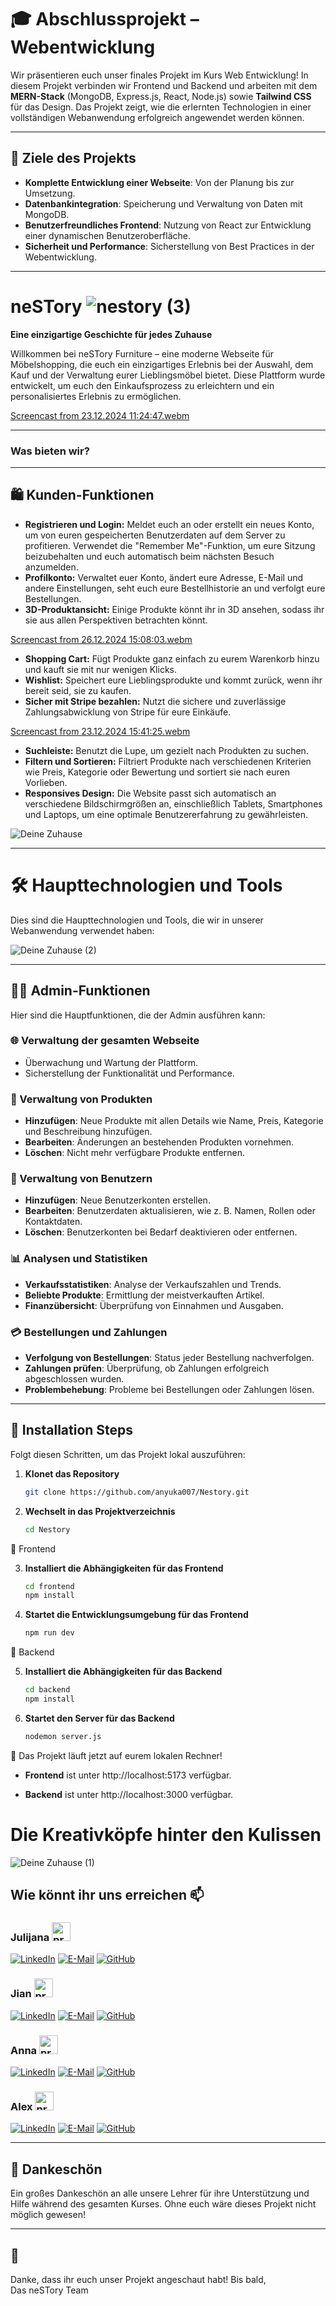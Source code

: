 # 🎓 Abschlussprojekt – Webentwicklung
Wir präsentieren euch unser finales Projekt im Kurs Web Entwicklung! In diesem Projekt verbinden wir Frontend und Backend und arbeiten mit dem **MERN-Stack** (MongoDB, Express.js, React, Node.js) sowie **Tailwind CSS** für das Design. Das Projekt zeigt, wie die erlernten Technologien in einer vollständigen Webanwendung erfolgreich angewendet werden können.

---
## 🎯 Ziele des Projekts


-  **Komplette Entwicklung einer Webseite**: Von der Planung bis zur Umsetzung.  
-  **Datenbankintegration**: Speicherung und Verwaltung von Daten mit MongoDB.  
-  **Benutzerfreundliches Frontend**: Nutzung von React zur Entwicklung einer dynamischen Benutzeroberfläche.  
-  **Sicherheit und Performance**: Sicherstellung von Best Practices in der Webentwicklung.

---


# neSTory ![nestory (3)](https://github.com/user-attachments/assets/19bddc04-0aa5-4135-a290-c498468dc4e1)


**Eine einzigartige Geschichte für jedes Zuhause**

Willkommen bei neSTory Furniture – eine moderne Webseite für Möbelshopping, die euch ein einzigartiges Erlebnis bei der Auswahl, dem Kauf und der Verwaltung eurer Lieblingsmöbel bietet. Diese Plattform wurde entwickelt, um euch den Einkaufsprozess zu erleichtern und ein personalisiertes Erlebnis zu ermöglichen.

[Screencast from 23.12.2024 11:24:47.webm](https://github.com/user-attachments/assets/5acc3525-163c-4944-b187-e009341efc17)

---

### Was bieten wir?  

---

## 🛍️ Kunden-Funktionen

- **Registrieren und Login:** Meldet euch an oder erstellt ein neues Konto, um von euren gespeicherten Benutzerdaten auf dem Server zu profitieren. Verwendet die "Remember Me"-Funktion, um eure Sitzung beizubehalten und euch automatisch beim nächsten Besuch anzumelden.
- **Profilkonto:**  Verwaltet euer Konto, ändert eure Adresse, E-Mail und andere Einstellungen, seht euch eure Bestellhistorie an und verfolgt eure Bestellungen.
- **3D-Produktansicht:** Einige Produkte könnt ihr in 3D ansehen, sodass ihr sie aus allen Perspektiven betrachten könnt.
    
[Screencast from 26.12.2024 15:08:03.webm](https://github.com/user-attachments/assets/8f421c79-4e60-494d-99ed-447e643c404c)

- **Shopping Cart:** Fügt Produkte ganz einfach zu eurem Warenkorb hinzu und kauft sie mit nur wenigen Klicks.
- **Wishlist:** Speichert eure Lieblingsprodukte und kommt zurück, wenn ihr bereit seid, sie zu kaufen. 
- **Sicher mit Stripe bezahlen:** Nutzt die sichere und zuverlässige Zahlungsabwicklung von Stripe für eure Einkäufe.

[Screencast from 23.12.2024 15:41:25.webm](https://github.com/user-attachments/assets/340276eb-5f88-47e7-9426-06f76fffc5ae)

- **Suchleiste:** Benutzt die Lupe, um gezielt nach Produkten zu suchen.
- **Filtern und Sortieren:** Filtriert Produkte nach verschiedenen Kriterien wie Preis, Kategorie oder Bewertung und sortiert sie nach euren Vorlieben.
- **Responsives Design:** Die Website passt sich automatisch an verschiedene Bildschirmgrößen an, einschließlich Tablets, Smartphones und Laptops, um eine optimale Benutzererfahrung zu gewährleisten.
  
![Deine Zuhause](https://github.com/user-attachments/assets/9526fce1-8912-4759-8a31-0bef7dc97ab3)

---

# 🛠 Haupttechnologien und Tools
Dies sind die Haupttechnologien und Tools, die wir in unserer Webanwendung verwendet haben:

![Deine Zuhause (2)](https://github.com/user-attachments/assets/840f3d9a-db04-4537-9480-e9d99cb5397d)

---

## 👨‍💼 Admin-Funktionen

Hier sind die Hauptfunktionen, die der Admin ausführen kann:
### 🌐 Verwaltung der gesamten Webseite
- Überwachung und Wartung der Plattform.
- Sicherstellung der Funktionalität und Performance.

### 🛒 Verwaltung von Produkten
-  **Hinzufügen**: Neue Produkte mit allen Details wie Name, Preis, Kategorie und Beschreibung hinzufügen.  
-  **Bearbeiten**: Änderungen an bestehenden Produkten vornehmen.  
-  **Löschen**: Nicht mehr verfügbare Produkte entfernen.

### 👥 Verwaltung von Benutzern
-  **Hinzufügen**: Neue Benutzerkonten erstellen.  
-  **Bearbeiten**: Benutzerdaten aktualisieren, wie z. B. Namen, Rollen oder Kontaktdaten.  
-  **Löschen**: Benutzerkonten bei Bedarf deaktivieren oder entfernen.

### 📊 Analysen und Statistiken
-  **Verkaufsstatistiken**: Analyse der Verkaufszahlen und Trends.  
-  **Beliebte Produkte**: Ermittlung der meistverkauften Artikel.  
-  **Finanzübersicht**: Überprüfung von Einnahmen und Ausgaben.

### 💳 Bestellungen und Zahlungen
-  **Verfolgung von Bestellungen**: Status jeder Bestellung nachverfolgen.  
-  **Zahlungen prüfen**: Überprüfung, ob Zahlungen erfolgreich abgeschlossen wurden.  
-  **Problembehebung**: Probleme bei Bestellungen oder Zahlungen lösen.

 ---


 ## 🚀 Installation Steps

Folgt diesen Schritten, um das Projekt lokal auszuführen:

1. **Klonet das Repository**  
   ```bash
   git clone https://github.com/anyuka007/Nestory.git
   
2. **Wechselt in das Projektverzeichnis**
   ```bash
   cd Nestory
   
📂 Frontend

3. **Installiert die Abhängigkeiten für das Frontend**
   ```bash
   cd frontend
   npm install

4. **Startet die Entwicklungsumgebung für das Frontend**
   ```bash
   npm run dev

📂 Backend

5. **Installiert die Abhängigkeiten für das Backend**
   ```bash
   cd backend
   npm install

6. **Startet den Server für das Backend**
   ```bash
   nodemon server.js

🎉 Das Projekt läuft jetzt auf eurem lokalen Rechner!

- **Frontend** ist unter http://localhost:5173 verfügbar.

- **Backend** ist unter http://localhost:3000 verfügbar.

# Die Kreativköpfe hinter den Kulissen

![Deine Zuhause (1)](https://github.com/user-attachments/assets/a5979085-0364-479b-b83a-032e374864fa)



 ## Wie könnt ihr uns erreichen 📫

### Julijana <img src="https://github.com/user-attachments/assets/6f751ed6-0e7c-4fb4-95ec-52f5d8ffbfe8" alt="programmer" style="width: 30px; height: 30px;" />


 [![LinkedIn](https://img.shields.io/badge/-LinkedIn-0A66C2?style=for-the-badge&logo=linkedin&logoColor=white)](https://www.linkedin.com/in/julijana-uneva-b28a751b5)  [![E-Mail](https://img.shields.io/badge/-E--Mail-D14836?style=for-the-badge&logo=gmail&logoColor=white)](mailto:julijana3uneva@gmail.com)   [![GitHub](https://img.shields.io/badge/-GitHub-181717?style=for-the-badge&logo=github&logoColor=white)](https://github.com/JulijanaUneva)


### Jian <img src="https://github.com/user-attachments/assets/2153c84c-bba9-4199-a75f-b8561262ef87" alt="programmer" style="width: 30px; height: 30px;" />

 [![LinkedIn](https://img.shields.io/badge/-LinkedIn-0A66C2?style=for-the-badge&logo=linkedin&logoColor=white)](https://www.linkedin.com/in/jian-lu-705184330)
[![E-Mail](https://img.shields.io/badge/-E--Mail-D14836?style=for-the-badge&logo=gmail&logoColor=white)](mailto:jian.lu.ou@gmail.com)
 [![GitHub](https://img.shields.io/badge/-GitHub-181717?style=for-the-badge&logo=github&logoColor=white)](https://github.com/LuJian2024)
  
### Anna <img src="https://github.com/user-attachments/assets/f6e95a2e-8a9a-4aca-8798-47d40a5e2802" alt="programmer" style="width: 30px; height: 30px;" />

 [![LinkedIn](https://img.shields.io/badge/-LinkedIn-0A66C2?style=for-the-badge&logo=linkedin&logoColor=white)](https://www.linkedin.com/in/anna-popova-95b27393)
 [![E-Mail](https://img.shields.io/badge/-E--Mail-D14836?style=for-the-badge&logo=gmail&logoColor=white)](mailto:anna.popova0510@gmail.com)
 [![GitHub](https://img.shields.io/badge/-GitHub-181717?style=for-the-badge&logo=github&logoColor=white)](https://github.com/anyuka007)

### Alex <img src="https://github.com/user-attachments/assets/129331f2-453d-4e4c-aaa0-5a0626f55a40" alt="programmer" style="width: 30px; height: 30px;" />


 [![LinkedIn](https://img.shields.io/badge/-LinkedIn-0A66C2?style=for-the-badge&logo=linkedin&logoColor=white)](https://www.linkedin.com/in/alex-nezhad-2517a6322)
 [![E-Mail](https://img.shields.io/badge/-E--Mail-D14836?style=for-the-badge&logo=gmail&logoColor=white)](mailto:mohammad.mohammad@dci-student.org)
 [![GitHub](https://img.shields.io/badge/-GitHub-181717?style=for-the-badge&logo=github&logoColor=white)](https://github.com/Alexxmanii)

 ---

## 🙏 Dankeschön

Ein großes Dankeschön an alle unsere Lehrer für ihre Unterstützung und Hilfe während des gesamten Kurses. Ohne euch wäre dieses Projekt nicht möglich gewesen!

---

## 👋 
Danke, dass ihr euch unser Projekt angeschaut habt! 
Bis bald,  
Das neSTory Team








  
 




